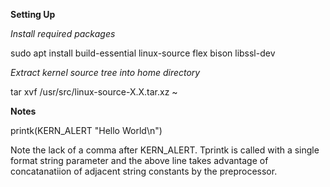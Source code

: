
**Setting Up**

*Install required packages*

sudo apt install build-essential linux-source flex bison libssl-dev

*Extract kernel source tree into home directory*

tar xvf /usr/src/linux-source-X.X.tar.xz ~

**Notes**

printk(KERN_ALERT "Hello World\n")

Note the lack of a comma after KERN_ALERT. Tprintk is called with a single format string parameter and the above line takes advantage of concatanatiion of adjacent string constants by the preprocessor.